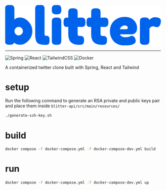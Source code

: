 <div align="center">
    <a href="https://blitter.augtheo.com/">
        <img alt="Blitter" src="./blitter-web/public/logo.svg">
    </a>
</div>
<hr>

![Spring](https://img.shields.io/badge/spring-%236DB33F.svg?style=for-the-badge&logo=spring&logoColor=white)
![React](https://img.shields.io/badge/react-%2320232a.svg?style=for-the-badge&logo=react&logoColor=%2361DAFB)
![TailwindCSS](https://img.shields.io/badge/tailwindcss-%2338B2AC.svg?style=for-the-badge&logo=tailwind-css&logoColor=white)
![Docker](https://img.shields.io/badge/docker-%230db7ed.svg?style=for-the-badge&logo=docker&logoColor=white)

A containerized twitter clone built with Spring, React and Tailwind

# setup

Run the following command to generate an RSA private and public keys pair and place them inside `blitter-api/src/main/resources/`


```bash
./generate-ssh-key.sh 
```

# build

```bash
docker compose -f docker-compose.yml -f docker-compose-dev.yml build
```

# run
```bash
docker compose -f docker-compose.yml -f docker-compose-dev.yml up
```

